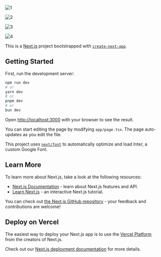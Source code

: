 

![1](https://github.com/desaiumesh/musicapp/assets/61972013/9f1e9c34-3475-45b1-a1be-c50394bf42cb)


![2](https://github.com/desaiumesh/musicapp/assets/61972013/7f002280-9d40-466d-8a5c-acf6fb281f52)


![3](https://github.com/desaiumesh/musicapp/assets/61972013/a58e14e1-d2a9-44f3-9b95-5115e3488923)


![4](https://github.com/desaiumesh/musicapp/assets/61972013/f1c643f7-14e4-4c41-ae10-8b5974a9d9a8)


This is a [Next.js](https://nextjs.org/) project bootstrapped with [`create-next-app`](https://github.com/vercel/next.js/tree/canary/packages/create-next-app).

## Getting Started

First, run the development server:

```bash
npm run dev
# or
yarn dev
# or
pnpm dev
# or
bun dev
```

Open [http://localhost:3000](http://localhost:3000) with your browser to see the result.

You can start editing the page by modifying `app/page.tsx`. The page auto-updates as you edit the file.

This project uses [`next/font`](https://nextjs.org/docs/basic-features/font-optimization) to automatically optimize and load Inter, a custom Google Font.

## Learn More

To learn more about Next.js, take a look at the following resources:

- [Next.js Documentation](https://nextjs.org/docs) - learn about Next.js features and API.
- [Learn Next.js](https://nextjs.org/learn) - an interactive Next.js tutorial.

You can check out [the Next.js GitHub repository](https://github.com/vercel/next.js/) - your feedback and contributions are welcome!

## Deploy on Vercel

The easiest way to deploy your Next.js app is to use the [Vercel Platform](https://vercel.com/new?utm_medium=default-template&filter=next.js&utm_source=create-next-app&utm_campaign=create-next-app-readme) from the creators of Next.js.

Check out our [Next.js deployment documentation](https://nextjs.org/docs/deployment) for more details.
